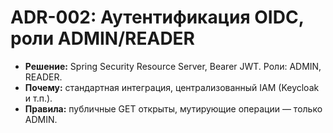 # ADR-002: Аутентификация OIDC, роли ADMIN/READER

- **Решение:** Spring Security Resource Server, Bearer JWT. Роли: ADMIN, READER.
- **Почему:** стандартная интеграция, централизованный IAM (Keycloak и т.п.).
- **Правила:** публичные GET открыты, мутирующие операции — только ADMIN.
